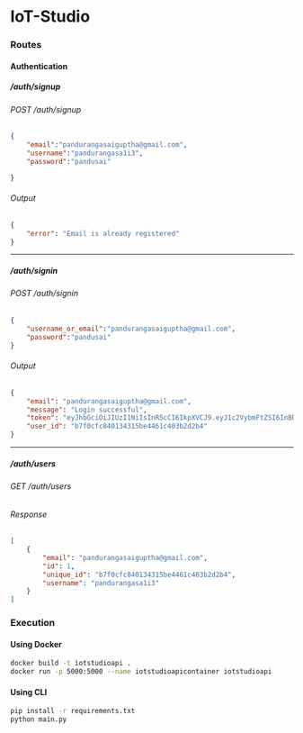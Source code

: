# IoT-Studio


### Routes 

#### Authentication
##### /auth/signup
###### POST /auth/signup
```json
{
    "email":"pandurangasaiguptha@gmail.com",
    "username":"pandurangasa1i3",
    "password":"pandusai"

}
```
###### Output
```json
{
    "error": "Email is already registered"
}
```
---
##### /auth/signin
###### POST /auth/signin
```json
{
    "username_or_email":"pandurangasaiguptha@gmail.com",
    "password":"pandusai"
}
```
###### Output
```json
{
    "email": "pandurangasaiguptha@gmail.com",
    "message": "Login successful",
    "token": "eyJhbGciOiJIUzI1NiIsInR5cCI6IkpXVCJ9.eyJ1c2VybmFtZSI6InBhbmR1cmFuZ2FzYTFpMyIsImV4cCI6MTczNDcxMDg5NiwidXNlcmlkIjoiYjdmMGNmYzg0MDEzNDMxNWJlNDQ2MWM0MDNiMmQyYjQiLCJlbWFpbCI6InBhbmR1cmFuZ2FzYWlndXB0aGFAZ21haWwuY29tIn0.z-mbWIWhECWBwWolRjmaTezEJtxhknX0oNwqZkig730",
    "user_id": "b7f0cfc840134315be4461c403b2d2b4"
}
```
---

##### /auth/users
###### GET /auth/users
###### Response
```json
[
    {
        "email": "pandurangasaiguptha@gmail.com",
        "id": 1,
        "unique_id": "b7f0cfc840134315be4461c403b2d2b4",
        "username": "pandurangasa1i3"
    }
]
```
### Execution
#### Using Docker
```bash
docker build -t iotstudioapi .
docker run -p 5000:5000 --name iotstudioapicontainer iotstudioapi

```

#### Using CLI
```bash
pip install -r requirements.txt
python main.py
```